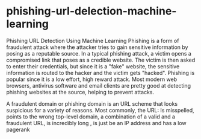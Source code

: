 # phishing-url-delection-machine-learning
Phishing URL Detection Using Machine Learning
Phishing is a form of fraudulent attack where the attacker tries to gain sensitive information by posing as a reputable source. In a typical phishing attack, a victim opens a compromised link that poses as a credible website. The victim is then asked to enter their credentials, but since it is a "fake" website, the sensitive information is routed to the hacker and the victim gets "hacked". Phishing is popular since it is a low effort, high reward attack. Most modern web browsers, antivirus software and email clients are pretty good at detecting phishing websites at the source, helping to prevent attacks.

A fraudulent domain or phishing domain is an URL scheme that looks suspicious for a variety of reasons. Most commonly, the URL: Is misspelled, points to the wrong top-level domain, a combination of a valid and a fraudulent URL, is incredibly long , is just be an IP address and has a low pagerank
